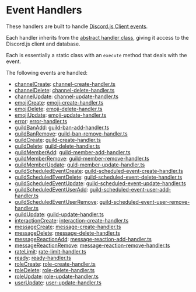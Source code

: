 # Event Handlers

These handlers are built to handle [Discord.js Client events](https://discord.js.org/#/docs/discord.js/stable/class/Client).

Each handler inherits from the [abstract handler class](), giving it access to the Discord.js client and database.

Each is essentially a static class with an `execute` method that deals with the event.

The following events are handled:

- [channelCreate](https://discord.js.org/#/docs/discord.js/stable/class/Client?scrollTo=e-channelCreate): [channel-create-handler.ts]()
- [channelDelete](https://discord.js.org/#/docs/discord.js/stable/class/Client?scrollTo=e-channelDelete): [channel-delete-handler.ts]()
- [channelUpdate](https://discord.js.org/#/docs/discord.js/stable/class/Client?scrollTo=e-channelUpdate): [channel-update-handler.ts]()
- [emojiCreate](https://discord.js.org/#/docs/discord.js/stable/class/Client?scrollTo=e-emojiCreate): [emoji-create-handler.ts]()
- [emojiDelete](https://discord.js.org/#/docs/discord.js/stable/class/Client?scrollTo=e-emojiDelete): [emoji-delete-handler.ts]()
- [emojiUpdate](https://discord.js.org/#/docs/discord.js/stable/class/Client?scrollTo=e-emojiUpdate): [emoji-update-handler.ts]()
- [error](https://discord.js.org/#/docs/discord.js/stable/class/Client?scrollTo=e-error): [error-handler.ts]()
- [guildBanAdd](https://discord.js.org/#/docs/discord.js/stable/class/Client?scrollTo=e-guildBanAdd): [guild-ban-add-handler.ts]()
- [guildBanRemove](https://discord.js.org/#/docs/discord.js/stable/class/Client?scrollTo=e-guildBanRemove): [guild-ban-remove-handler.ts]()
- [guildCreate](https://discord.js.org/#/docs/discord.js/stable/class/Client?scrollTo=e-guildCreate): [guild-create-handler.ts]()
- [guildDelete](https://discord.js.org/#/docs/discord.js/stable/class/Client?scrollTo=e-guildDelete): [guild-delete-handler.ts]()
- [guildMemberAdd](https://discord.js.org/#/docs/discord.js/stable/class/Client?scrollTo=e-guildMemberAdd): [guild-member-add-handler.ts]()
- [guildMemberRemove](https://discord.js.org/#/docs/discord.js/stable/class/Client?scrollTo=e-guildMemberRemove): [guild-member-remove-handler.ts]()
- [guildMemberUpdate](https://discord.js.org/#/docs/discord.js/stable/class/Client?scrollTo=e-guildMemberUpdate): [guld-member-update-handler.ts]()
- [guildScheduledEventCreate](https://discord.js.org/#/docs/discord.js/stable/class/Client?scrollTo=e-guildScheduledEventCreate): [guild-scheduled-event-create-handler.ts]()
- [guildScheduledEventDelete](https://discord.js.org/#/docs/discord.js/stable/class/Client?scrollTo=e-guildScheduledEventDelete): [guild-scheduled-event-delete-handler.ts]()
- [guildScheduledEventUpdate](https://discord.js.org/#/docs/discord.js/stable/class/Client?scrollTo=e-guildScheduledEventUpdate): [guild-scheduled-event-update-handler.ts]()
- [guildScheduledEventUserAdd](https://discord.js.org/#/docs/discord.js/stable/class/Client?scrollTo=e-guildScheduledEventUserAdd): [guild-scheduled-event-user-add-handler.ts]()
- [guildScheduledEventUserRemove](https://discord.js.org/#/docs/discord.js/stable/class/Client?scrollTo=e-guildScheduledEventUserRemove): [guild-scheduled-event-user-remove-handler.ts]()
- [guildUpdate](https://discord.js.org/#/docs/discord.js/stable/class/Client?scrollTo=e-guildUpdate): [guild-update-handler.ts]()
- [interactionCreate](https://discord.js.org/#/docs/discord.js/stable/class/Client?scrollTo=e-interactionCreate): [interaction-create-handler.ts]()
- [messageCreate](https://discord.js.org/#/docs/discord.js/stable/class/Client?scrollTo=e-messageCreate): [message-create-handler.ts]()
- [messageDelete](https://discord.js.org/#/docs/discord.js/stable/class/Client?scrollTo=e-messageDelete): [message-delete-handler.ts]()
- [messageReactionAdd](https://discord.js.org/#/docs/discord.js/stable/class/Client?scrollTo=e-messageReactionAdd): [message-reaction-add-handler.ts]()
- [messageReactionRemove](https://discord.js.org/#/docs/discord.js/stable/class/Client?scrollTo=e-messageReactionRemove): [message-reaction-remove-handler.ts]()
- [rateLimit](https://discord.js.org/#/docs/discord.js/stable/class/Client?scrollTo=e-rateLimit): [rate-limit-handler.ts]()
- [ready](https://discord.js.org/#/docs/discord.js/stable/class/Client?scrollTo=e-ready): [ready-handler.ts]()
- [roleCreate](https://discord.js.org/#/docs/discord.js/stable/class/Client?scrollTo=e-roleCreate): [role-create-handler.ts]()
- [roleDelete](https://discord.js.org/#/docs/discord.js/stable/class/Client?scrollTo=e-roleDelete): [role-delete-handler.ts]()
- [roleUpdate](https://discord.js.org/#/docs/discord.js/stable/class/Client?scrollTo=e-roleUpdate): [role-update-handler.ts]()
- [userUpdate](https://discord.js.org/#/docs/discord.js/stable/class/Client?scrollTo=e-userUpdate): [user-update-handler.ts]()
